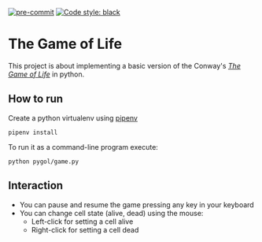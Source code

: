 [![pre-commit](https://img.shields.io/badge/pre--commit-enabled-brightgreen?logo=pre-commit&logoColor=white)](https://github.com/pre-commit/pre-commit)
[![Code style: black](https://img.shields.io/badge/code%20style-black-000000.svg)](https://github.com/psf/black)
# The Game of Life

This project is about implementing a basic version of the Conway's [_The Game of Life_][wiki-tgol] in python.

## How to run

Create a python virtualenv using [pipenv][pipenv-doc]

```shell script
pipenv install
```

To run it as a command-line program execute:

```shell script
python pygol/game.py
```

## Interaction

- You can pause and resume the game pressing any key in your keyboard
- You can change cell state (alive, dead) using the mouse:
    - Left-click for setting a cell alive
    - Right-click for setting a cell dead

[wiki-tgol]: https://en.wikipedia.org/wiki/Conway%27s_Game_of_Life
[pipenv-doc]: https://pipenv.pypa.io/en/latest/
